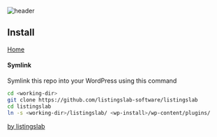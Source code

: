 ![header](../media/png/header.png) 
## Install 
[Home](../README.md)


#### Symlink 

Symlink this repo into your WordPress using this command

```bash
cd <working-dir>
git clone https://github.com/listingslab-software/listingslab
cd listingslab
ln -s <working-dir>/listingslab/ <wp-install>/wp-content/plugins/
```

[by listingslab](https://listingslab.com/docsify) 